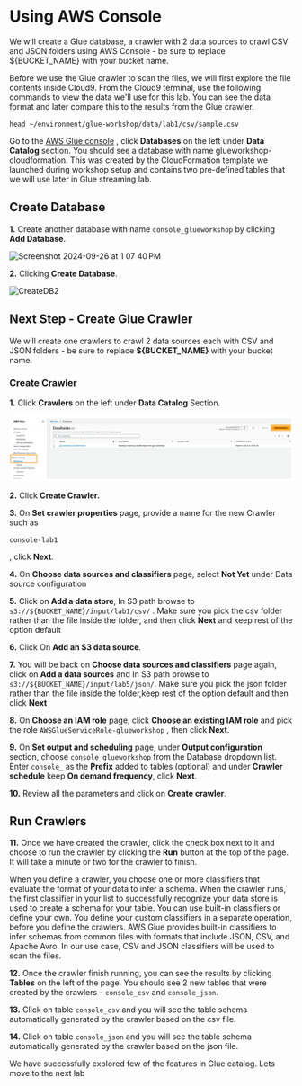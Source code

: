 # Using AWS Console

We will create a Glue database, a crawler with 2 data sources to crawl CSV and JSON folders using AWS Console - be sure to replace ${BUCKET_NAME} with your bucket name.

Before we use the Glue crawler to scan the files, we will first explore the file contents inside Cloud9. From the Cloud9 terminal, use the following commands to view the data we'll use for this lab. You can see the data format and later compare this to the results from the Glue crawler.

```
head ~/environment/glue-workshop/data/lab1/csv/sample.csv

```

Go to the [AWS Glue console](https://console.aws.amazon.com/glue/home) , click **Databases** on the left under **Data Catalog** section. You should see a database with name glueworkshop-cloudformation. This was created by the CloudFormation template we launched during workshop setup and contains two pre-defined tables that we will use later in Glue streaming lab.

## Create Database

**1.** Create another database with name ``` console_glueworkshop ``` by clicking **Add Database**.

![Screenshot 2024-09-26 at 1 07 40 PM](https://github.com/user-attachments/assets/d1ee632a-cb35-4b3f-892a-f697ead1bd7d)


**2.** Clicking **Create Database**.

![CreateDB2](https://github.com/user-attachments/assets/c8d750cc-77ed-479c-9536-09a4a26779d0)


## Next Step - Create Glue Crawler

We will create one crawlers to crawl 2 data sources each with CSV and JSON folders - be sure to replace **${BUCKET_NAME}** with your bucket name.

### Create Crawler

  **1.** Click **Crawlers** on the left under **Data Catalog** Section.

  ![Create](https://github.com/ArunManiyan/capitalone-glue-immersionday/blob/main/Lab%2001%3A%20Working%20with%20Glue%20Data%20Catalog/images/CreateDB1.png)
  
  **2.** Click **Create Crawler.**
  
  **3.** On **Set crawler properties** page, provide a name for the new Crawler such as 
  ``` 
  console-lab1
```
  , click **Next**.
  
  **4.** On **Choose data sources and classifiers** page, select **Not Yet** under Data source configuration 
  
  **5.** Click on **Add a data store**, In S3 path browse to ```s3://${BUCKET_NAME}/input/lab1/csv/``` .
  Make sure you pick the csv folder rather than the file inside the folder, and then click **Next** and keep rest of the option default

 **6.** Click On **Add an S3 data source**.

 **7.** You will be back on **Choose data sources and classifiers** page again, click on **Add a data sources** and In S3 path browse to ```s3://${BUCKET_NAME}/input/lab5/json/```. Make sure you pick the json folder rather than the file inside the folder,keep rest of the option default and then click **Next**

 **8.** On **Choose an IAM role** page, click **Choose an existing IAM role** and pick the role ```AWSGlueServiceRole-glueworkshop```
, then click **Next**.

**9.** On **Set output and scheduling** page, under **Output configuration** section, choose ```console_glueworkshop```
from the Database dropdown list. Enter ``` console_ ```
as the **Prefix** added to tables (optional) and under **Crawler schedule** keep **On demand frequency**, click **Next**.

**10.** Review all the parameters and click on **Create crawler**.

## Run Crawlers

**11.** Once we have created the crawler, click the check box next to it and choose to run the crawler by clicking the **Run** button at the top of the page. It will take a minute or two for the crawler to finish.

When you define a crawler, you choose one or more classifiers that evaluate the format of your data to infer a schema. When the crawler runs, the first classifier in your list to successfully recognize your data store is used to create a schema for your table. You can use built-in classifiers or define your own. You define your custom classifiers in a separate operation, before you define the crawlers. AWS Glue provides built-in classifiers to infer schemas from common files with formats that include JSON, CSV, and Apache Avro. In our use case, CSV and JSON classifiers will be used to scan the files.

**12.** Once the crawler finish running, you can see the results by clicking **Tables** on the left of the page. You should see 2 new tables that were created by the crawlers - ```console_csv``` and ```console_json```.

**13.** Click on table ```console_csv``` and you will see the table schema automatically generated by the crawler based on the csv file.

**14.** Click on table ```console_json``` and you will see the table schema automatically generated by the crawler based on the json file.

We have successfully explored few of the features in Glue catalog. Lets move to the next lab
